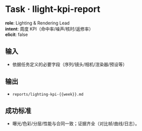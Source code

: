 # Task · llight-kpi-report

**role**: Lighting & Rendering Lead  
**intent**: 周度 KPI（命中率/噪声/核时/返修率）  
**elicit**: false

## 输入

- 依据任务定义的必要字段（序列/镜头/相机/渲染器/预设等）

## 输出

- `reports/lighting-kpi-{{week}}.md`

## 成功标准

- 曝光/色彩/分层/性能与合同一致；证据齐全（对比帧/曲线/日志）。

